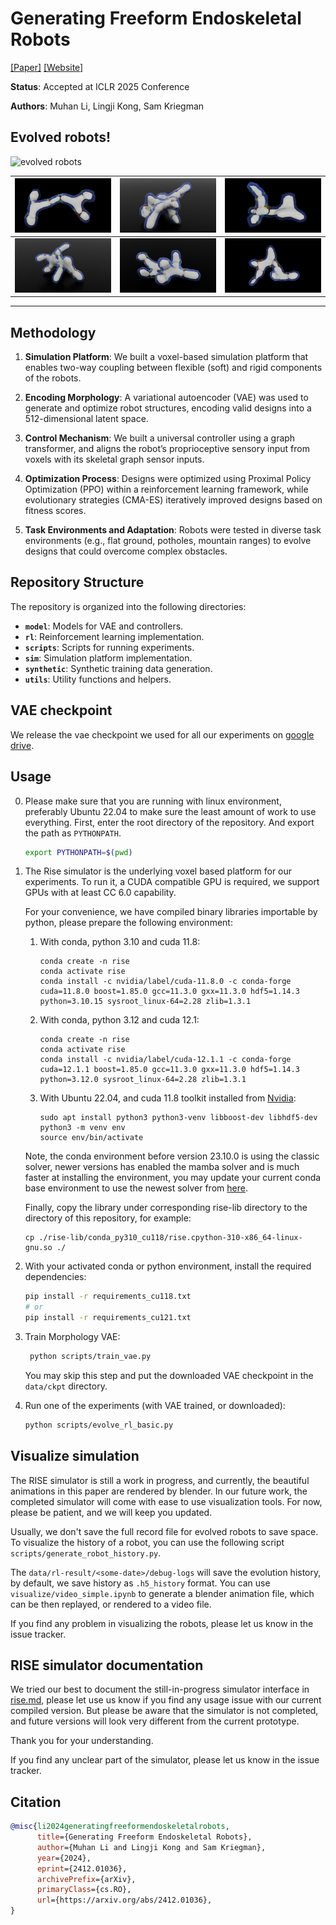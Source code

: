 # Generating Freeform Endoskeletal Robots
[[Paper]](https://arxiv.org/pdf/2412.01036)    [[Website]](https://endoskeletal.github.io/)

**Status**: Accepted at ICLR 2025 Conference

**Authors**: Muhan Li, Lingji Kong, Sam Kriegman

## Evolved robots!

![evolved robots](images/xray.gif)


| ![Image 0](images/0.png) | ![Image 1](images/1.png) | ![Image 2](images/2.png) |
|--------------------------|--------------------------|--------------------------|
| ![Image 3](images/3.png) | ![Image 4](images/4.png) | ![Image 5](images/5.png) |

--- 

## Methodology

1. **Simulation Platform**: We built a voxel-based simulation platform that enables two-way coupling between flexible (soft) and rigid components of the robots.

2. **Encoding Morphology**: A variational autoencoder (VAE) was used to generate and optimize robot structures, encoding valid designs into a 512-dimensional latent space.

3. **Control Mechanism**: We built a universal controller using a graph transformer, and aligns the robot’s proprioceptive sensory input from voxels
    with its skeletal graph sensor inputs.

4. **Optimization Process**: Designs were optimized using Proximal Policy Optimization (PPO) within a reinforcement learning framework, while evolutionary strategies (CMA-ES) iteratively improved designs based on fitness scores.

5. **Task Environments and Adaptation**: Robots were tested in diverse task environments (e.g., flat ground, potholes, mountain ranges) to evolve designs that could overcome complex obstacles.

## Repository Structure

The repository is organized into the following directories:

- **`model`**: Models for VAE and controllers.
- **`rl`**: Reinforcement learning implementation.
- **`scripts`**: Scripts for running experiments.
- **`sim`**: Simulation platform implementation.
- **`synthetic`**: Synthetic training data generation.
- **`utils`**: Utility functions and helpers.

## VAE checkpoint
We release the vae checkpoint we used for all our experiments on [google drive](https://drive.google.com/file/d/1pT-KVPKoEwXMwTKQN2dL2cke8884kRRC/view?usp=sharing).

## Usage
0. Please make sure that you are running with linux environment, preferably Ubuntu 22.04 to make sure the least amount
of work to use everything. First, enter the root directory of the repository. And export the path as `PYTHONPATH`.

    ```bash
    export PYTHONPATH=$(pwd)
    ```
    
1. The Rise simulator is the underlying voxel based platform for our experiments. To run it, a CUDA compatible GPU is required, we support GPUs with at least CC 6.0 capability.
   
   For your convenience, we have compiled binary libraries importable by python, please prepare the following environment:
   1. With conda, python 3.10 and cuda 11.8:
      ```
      conda create -n rise
      conda activate rise
      conda install -c nvidia/label/cuda-11.8.0 -c conda-forge cuda=11.8.0 boost=1.85.0 gcc=11.3.0 gxx=11.3.0 hdf5=1.14.3 python=3.10.15 sysroot_linux-64=2.28 zlib=1.3.1
      ```
   2. With conda, python 3.12 and cuda 12.1:
      ```
      conda create -n rise
      conda activate rise
      conda install -c nvidia/label/cuda-12.1.1 -c conda-forge cuda=12.1.1 boost=1.85.0 gcc=11.3.0 gxx=11.3.0 hdf5=1.14.3 python=3.12.0 sysroot_linux-64=2.28 zlib=1.3.1
      ```
   3. With Ubuntu 22.04, and cuda 11.8 toolkit installed from [Nvidia](https://developer.nvidia.com/cuda-11-8-0-download-archive):
      ```
      sudo apt install python3 python3-venv libboost-dev libhdf5-dev
      python3 -m venv env
      source env/bin/activate
      ```
   Note, the conda environment before version 23.10.0 is using the classic solver, newer versions has enabled the mamba
   solver and is much faster at installing the environment, you may update your current conda base environment to use the
   newest solver from [here](https://www.anaconda.com/blog/a-faster-conda-for-a-growing-community).

   Finally, copy the library under corresponding rise-lib directory to the directory of this repository, for example:
      ```
      cp ./rise-lib/conda_py310_cu118/rise.cpython-310-x86_64-linux-gnu.so ./
      ```
2. With your activated conda or python environment, install the required dependencies:
   ```bash
   pip install -r requirements_cu118.txt
   # or
   pip install -r requirements_cu121.txt
   ```
3. Train Morphology VAE:
   ```bash
    python scripts/train_vae.py
   ```
   You may skip this step and put the downloaded VAE checkpoint in the `data/ckpt` directory.

4. Run one of the experiments (with VAE trained, or downloaded):
   ```bash
   python scripts/evolve_rl_basic.py
   ```

## Visualize simulation
The RISE simulator is still a work in progress, and currently, the beautiful animations in this paper
are rendered by blender. In our future work, the completed simulator will come with ease to use 
visualization tools. For now, please be patient, and we will keep you updated.

Usually, we don't save the full record file for evolved robots to save space. 
To visualize the history of a robot, you can use the following script `scripts/generate_robot_history.py`.

The `data/rl-result/<some-date>/debug-logs` will save the evolution history, by default, we save
history as `.h5_history` format. You can use `visualize/video_simple.ipynb` to generate a blender
animation file, which can be then replayed, or rendered to a video file.

If you find any problem in visualizing the robots, please let us know in the issue tracker.

## RISE simulator documentation
We tried our best to document the still-in-progress simulator interface in [rise.md](rise.md), please
let use us know if you find any usage issue with our current compiled version. But please be aware that
the simulator is not completed, and future versions will look very different from the current prototype.

Thank you for your understanding. 

If you find any unclear part of the simulator, please let us know in the issue tracker.

## Citation
```bibtex
@misc{li2024generatingfreeformendoskeletalrobots,
      title={Generating Freeform Endoskeletal Robots}, 
      author={Muhan Li and Lingji Kong and Sam Kriegman},
      year={2024},
      eprint={2412.01036},
      archivePrefix={arXiv},
      primaryClass={cs.RO},
      url={https://arxiv.org/abs/2412.01036}, 
}
```
